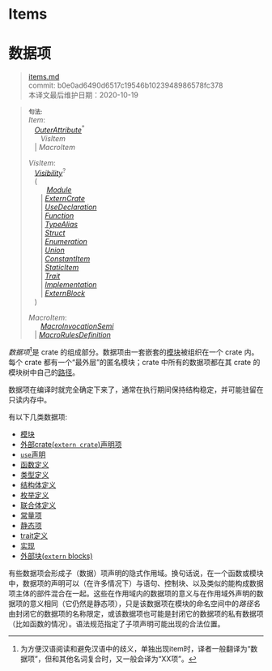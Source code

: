 # Items
# 数据项

>[items.md](https://github.com/rust-lang/reference/blob/master/src/items.md)\
>commit: b0e0ad6490d6517c19546b1023948986578fc378 \
>本译文最后维护日期：2020-10-19

> **<sup>句法:<sup>**\
> _Item_:\
> &nbsp;&nbsp; [_OuterAttribute_]<sup>\*</sup>\
> &nbsp;&nbsp; &nbsp;&nbsp; _VisItem_\
> &nbsp;&nbsp; | _MacroItem_
>
> _VisItem_:\
> &nbsp;&nbsp; [_Visibility_]<sup>?</sup>\
> &nbsp;&nbsp; (\
> &nbsp;&nbsp; &nbsp;&nbsp; &nbsp;&nbsp;  [_Module_]\
> &nbsp;&nbsp; &nbsp;&nbsp; | [_ExternCrate_]\
> &nbsp;&nbsp; &nbsp;&nbsp; | [_UseDeclaration_]\
> &nbsp;&nbsp; &nbsp;&nbsp; | [_Function_]\
> &nbsp;&nbsp; &nbsp;&nbsp; | [_TypeAlias_]\
> &nbsp;&nbsp; &nbsp;&nbsp; | [_Struct_]\
> &nbsp;&nbsp; &nbsp;&nbsp; | [_Enumeration_]\
> &nbsp;&nbsp; &nbsp;&nbsp; | [_Union_]\
> &nbsp;&nbsp; &nbsp;&nbsp; | [_ConstantItem_]\
> &nbsp;&nbsp; &nbsp;&nbsp; | [_StaticItem_]\
> &nbsp;&nbsp; &nbsp;&nbsp; | [_Trait_]\
> &nbsp;&nbsp; &nbsp;&nbsp; | [_Implementation_]\
> &nbsp;&nbsp; &nbsp;&nbsp; | [_ExternBlock_]\
> &nbsp;&nbsp; )
>
> _MacroItem_:\
> &nbsp;&nbsp; &nbsp;&nbsp; [_MacroInvocationSemi_]\
> &nbsp;&nbsp; | [_MacroRulesDefinition_]

*数据项*[^译者注]是 crate 的组成部分。数据项由一套嵌套的[模块][modules]被组织在一个 crate 内。每个 crate 都有一个“最外层”的匿名模块；crate 中所有的数据项都在其 crate 的模块树中自己的[路径][paths]。

数据项在编译时就完全确定下来了，通常在执行期间保持结构稳定，并可能驻留在只读内存中。

有以下几类数据项:

* [模块][modules]
* [外部crate(`extern crate`)声明项][`extern crate` declarations]
* [`use`声明][`use` declarations]
* [函数定义][function definitions]
* [类型定义][type definitions]
* [结构体定义][struct definitions]
* [枚举定义][enumeration definitions]
* [联合体定义][union definitions]
* [常量项][constant items]
* [静态项][static items]
* [trait定义][trait definitions]
* [实现][implementations]
* [外部块(`extern` blocks)][`extern` blocks]

有些数据项会形成子（数据）项声明的隐式作用域。换句话说，在一个函数或模块中，数据项的声明可以（在许多情况下）与语句、控制块、以及类似的能构成数据项主体的部件混合在一起。这些在作用域内的数据项的意义与在作用域外声明的数据项的意义相同（它仍然是静态项），只是该数据项在模块的命名空间中的*路径名*由封闭它的数据项的名称限定，或该数据项也可能是封闭它的数据项的私有数据项（比如函数的情况）。语法规范指定了子项声明可能出现的合法位置。

[^译者注]:为方便汉语阅读和避免汉语中的歧义，单独出现item时，译者一般翻译为“数据项”，但和其他名词复合时，又一般会译为“XX项”。

[_ConstantItem_]: items/constant-items.md
[_Enumeration_]: items/enumerations.md
[_ExternBlock_]: items/external-blocks.md
[_ExternCrate_]: items/extern-crates.md
[_Function_]: items/functions.md
[_Implementation_]: items/implementations.md
[_MacroInvocationSemi_]: macros.md#macro-invocation
[_MacroRulesDefinition_]: macros-by-example.md
[_Module_]: items/modules.md
[_OuterAttribute_]: attributes.md
[_StaticItem_]: items/static-items.md
[_Struct_]: items/structs.md
[_Trait_]: items/traits.md
[_TypeAlias_]: items/type-aliases.md
[_Union_]: items/unions.md
[_UseDeclaration_]: items/use-declarations.md
[_Visibility_]: visibility-and-privacy.md
[`extern crate` declarations]: items/extern-crates.md
[`extern` blocks]: items/external-blocks.md
[`use` declarations]: items/use-declarations.md
[constant items]: items/constant-items.md
[enumeration definitions]: items/enumerations.md
[function definitions]: items/functions.md
[implementations]: items/implementations.md
[modules]: items/modules.md
[paths]: paths.md
[static items]: items/static-items.md
[struct definitions]: items/structs.md
[trait definitions]: items/traits.md
[type definitions]: items/type-aliases.md
[union definitions]: items/unions.md

<!-- 2020-10-16 -->
<!-- checked -->
